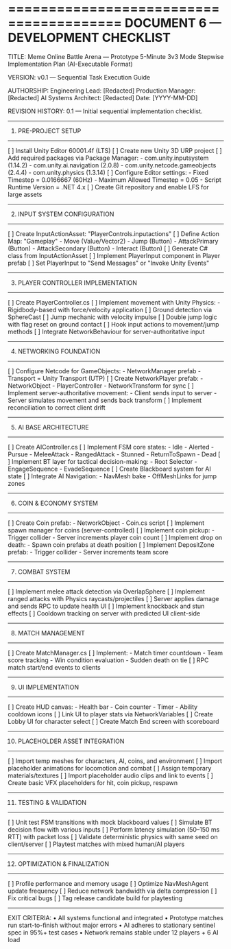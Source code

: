 ========================================
DOCUMENT 6 — DEVELOPMENT CHECKLIST
========================================

TITLE:
Meme Online Battle Arena — Prototype 5-Minute 3v3 Mode
Stepwise Implementation Plan (AI-Executable Format)

VERSION:
v0.1 — Sequential Task Execution Guide

AUTHORSHIP:
Engineering Lead: [Redacted]
Production Manager: [Redacted]
AI Systems Architect: [Redacted]
Date: [YYYY-MM-DD]

REVISION HISTORY:
0.1 — Initial sequential implementation checklist.

----------------------------------------
1. PRE-PROJECT SETUP
----------------------------------------
[ ] Install Unity Editor 60001.4f (LTS)
[ ] Create new Unity 3D URP project
[ ] Add required packages via Package Manager:
    - com.unity.inputsystem (1.14.2)
    - com.unity.ai.navigation (2.0.8)
    - com.unity.netcode.gameobjects (2.4.4)
    - com.unity.physics (1.3.14)
[ ] Configure Editor settings:
    - Fixed Timestep = 0.0166667 (60Hz)
    - Maximum Allowed Timestep = 0.05
    - Script Runtime Version = .NET 4.x
[ ] Create Git repository and enable LFS for large assets

----------------------------------------
2. INPUT SYSTEM CONFIGURATION
----------------------------------------
[ ] Create InputActionAsset: "PlayerControls.inputactions"
[ ] Define Action Map: "Gameplay"
    - Move (Value/Vector2)
    - Jump (Button)
    - AttackPrimary (Button)
    - AttackSecondary (Button)
    - Interact (Button)
[ ] Generate C# class from InputActionAsset
[ ] Implement PlayerInput component in Player prefab
[ ] Set PlayerInput to "Send Messages" or "Invoke Unity Events"

----------------------------------------
3. PLAYER CONTROLLER IMPLEMENTATION
----------------------------------------
[ ] Create PlayerController.cs
[ ] Implement movement with Unity Physics:
    - Rigidbody-based with force/velocity application
[ ] Ground detection via SphereCast
[ ] Jump mechanic with velocity impulse
[ ] Double jump logic with flag reset on ground contact
[ ] Hook input actions to movement/jump methods
[ ] Integrate NetworkBehaviour for server-authoritative input

----------------------------------------
4. NETWORKING FOUNDATION
----------------------------------------
[ ] Configure Netcode for GameObjects:
    - NetworkManager prefab
    - Transport = Unity Transport (UTP)
[ ] Create NetworkPlayer prefab:
    - NetworkObject
    - PlayerController
    - NetworkTransform for sync
[ ] Implement server-authoritative movement:
    - Client sends input to server
    - Server simulates movement and sends back transform
[ ] Implement reconciliation to correct client drift

----------------------------------------
5. AI BASE ARCHITECTURE
----------------------------------------
[ ] Create AIController.cs
[ ] Implement FSM core states:
    - Idle
    - Alerted
    - Pursue
    - MeleeAttack
    - RangedAttack
    - Stunned
    - ReturnToSpawn
    - Dead
[ ] Implement BT layer for tactical decision-making:
    - Root Selector
    - EngageSequence
    - EvadeSequence
[ ] Create Blackboard system for AI state
[ ] Integrate AI Navigation:
    - NavMesh bake
    - OffMeshLinks for jump zones

----------------------------------------
6. COIN & ECONOMY SYSTEM
----------------------------------------
[ ] Create Coin prefab:
    - NetworkObject
    - Coin.cs script
[ ] Implement spawn manager for coins (server-controlled)
[ ] Implement coin pickup:
    - Trigger collider
    - Server increments player coin count
[ ] Implement drop on death:
    - Spawn coin prefabs at death position
[ ] Implement DepositZone prefab:
    - Trigger collider
    - Server increments team score

----------------------------------------
7. COMBAT SYSTEM
----------------------------------------
[ ] Implement melee attack detection via OverlapSphere
[ ] Implement ranged attacks with Physics raycasts/projectiles
[ ] Server applies damage and sends RPC to update health UI
[ ] Implement knockback and stun effects
[ ] Cooldown tracking on server with predicted UI client-side

----------------------------------------
8. MATCH MANAGEMENT
----------------------------------------
[ ] Create MatchManager.cs
[ ] Implement:
    - Match timer countdown
    - Team score tracking
    - Win condition evaluation
    - Sudden death on tie
[ ] RPC match start/end events to clients

----------------------------------------
9. UI IMPLEMENTATION
----------------------------------------
[ ] Create HUD canvas:
    - Health bar
    - Coin counter
    - Timer
    - Ability cooldown icons
[ ] Link UI to player stats via NetworkVariables
[ ] Create Lobby UI for character select
[ ] Create Match End screen with scoreboard

----------------------------------------
10. PLACEHOLDER ASSET INTEGRATION
----------------------------------------
[ ] Import temp meshes for characters, AI, coins, and environment
[ ] Import placeholder animations for locomotion and combat
[ ] Assign temporary materials/textures
[ ] Import placeholder audio clips and link to events
[ ] Create basic VFX placeholders for hit, coin pickup, respawn

----------------------------------------
11. TESTING & VALIDATION
----------------------------------------
[ ] Unit test FSM transitions with mock blackboard values
[ ] Simulate BT decision flow with various inputs
[ ] Perform latency simulation (50–150 ms RTT) with packet loss
[ ] Validate deterministic physics with same seed on client/server
[ ] Playtest matches with mixed human/AI players

----------------------------------------
12. OPTIMIZATION & FINALIZATION
----------------------------------------
[ ] Profile performance and memory usage
[ ] Optimize NavMeshAgent update frequency
[ ] Reduce network bandwidth via delta compression
[ ] Fix critical bugs
[ ] Tag release candidate build for playtesting

----------------------------------------
EXIT CRITERIA:
• All systems functional and integrated
• Prototype matches run start-to-finish without major errors
• AI adheres to stationary sentinel spec in 95%+ test cases
• Network remains stable under 12 players + 6 AI load
